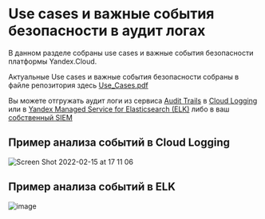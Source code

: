 # Use cases и важные события безопасности в аудит логах
В данном разделе собраны use cases и важные события безопасности платформы Yandex.Cloud.

Актуальные Use cases и важные события безопасности собраны в файле репозитория здесь [Use_Cases.pdf](https://github.com/yandex-cloud/yc-solution-library-for-security/blob/master/auditlogs/_use_cases_and_searches/Use_Cases.pdf)

Вы можете отгружать аудит логи из сервиса [Audit Trails](https://cloud.yandex.ru/docs/audit-trails/) в [Cloud Logging](https://cloud.yandex.ru/docs/audit-trails/operations/export-cloud-logging) или в [Yandex Managed Service for Elasticsearch (ELK)](https://github.com/yandex-cloud/yc-solution-library-for-security/tree/master/auditlogs/export-auditlogs-to-ELK_main) либо в ваш [собственный SIEM](https://cloud.yandex.ru/docs/audit-trails/concepts/export-siem)

## Пример анализа событий в Cloud Logging
![Screen Shot 2022-02-15 at 17 11 06](https://user-images.githubusercontent.com/85429798/154079879-db576283-3afb-4bc5-a1d7-4e7de9dcb987.png)

## Пример анализа событий в ELK
![image](https://user-images.githubusercontent.com/85429798/154079995-10c9d330-3e2e-4b7e-bc97-31a8b71611db.png)
